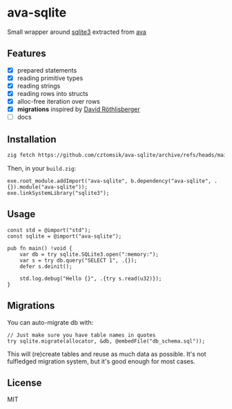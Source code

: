 # ava-sqlite

Small wrapper around [sqlite3](https://sqlite.org/) extracted from
[ava](https://github.com/cztomsik/ava)

## Features

- [x] prepared statements
- [x] reading primitive types
- [x] reading strings
- [x] reading rows into structs
- [x] alloc-free iteration over rows
- [x] **migrations** inspired by [David Röthlisberger](https://david.rothlis.net/declarative-schema-migration-for-sqlite/)
- [ ] docs

## Installation

```sh
zig fetch https://github.com/cztomsik/ava-sqlite/archive/refs/heads/main.tar.gz --save
```

Then, in your `build.zig`:

```zig
exe.root_module.addImport("ava-sqlite", b.dependency("ava-sqlite", .{}).module("ava-sqlite"));
exe.linkSystemLibrary("sqlite3");
```

## Usage

```zig
const std = @import("std");
const sqlite = @import("ava-sqlite");

pub fn main() !void {
    var db = try sqlite.SQLite3.open(":memory:");
    var s = try db.query("SELECT 1", .{});
    defer s.deinit();

    std.log.debug("Hello {}", .{try s.read(u32)});
}
```

## Migrations

You can auto-migrate db with:

```zig
// Just make sure you have table names in quotes
try sqlite.migrate(allocator, &db, @embedFile("db_schema.sql"));
```

This will (re)create tables and reuse as much data as possible. It's not
fulfledged migration system, but it's good enough for most cases.

## License

MIT
